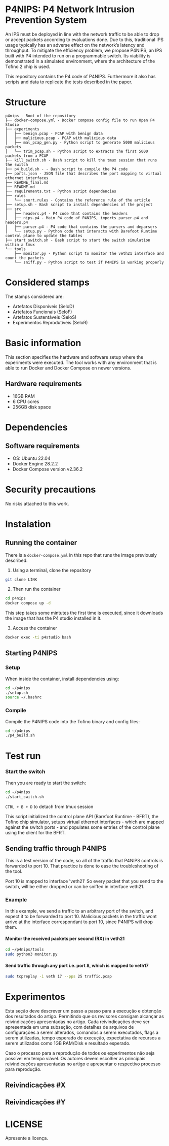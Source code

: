 # P4NIPS: P4 Network Intrusion Prevention System

An IPS must be deployed in line with the network traffic to be able to
drop or accept packets according to evaluations done. Due to this, traditional
IPS usage typically has an adverse effect on the network’s latency and
throughput. To mitigate the efficiency problem, we propose P4NIPS, an IPS built
with P4 intended to run on a programmable switch. Its viability is demonstrated
in a simulated environment, where the architecture of the Tofino 2 chip is used.

This repository contains the P4 code of P4NIPS. Furthermore it also has scripts
and data to replicate the tests described in the paper.

# Structure

```console
p4nips - Root of the repository
├── docker-compose.yml - Docker compose config file to run Open P4 Studio
├── experiments
│   ├── benign.pcap - PCAP with benign data
│   ├── malicious.pcap - PCAP with malicious data
│   ├── mal_pcap_gen.py - Python script to generate 5000 malicious packets 
│   └── trim_pcap.sh - Python script to extracts the first 5000 packets from a PCAP
├── kill_switch.sh - Bash script to kill the tmux session that runs the switch
├── p4_build.sh - - Bash script to compile the P4 code
├── ports.json - JSON file that describes the port mapping to virtual ethernet interfaces
├── README_final.md
├── README.md
├── requirements.txt - Python script dependencies
├── rules
│   └── snort.rules - Contains the reference rule of the article
├── setup.sh - Bash script to install dependencies of the project
├── src
│   ├── headers.p4 - P4 code that contains the headers
│   ├── nips.p4 - Main P4 code of P4NIPS, imports parser.p4 and headers.p4
│   ├── parser.p4 - P4 code that contains the parsers and deparsers
│   └── setup.py - Python code that interacts with Barefoot Runtime control plane to update the tables
├── start_switch.sh - Bash script to start the switch simulation within a tmux
└── tools
    ├── monitor.py - Python script to monitor the veth21 interface and count the packets
    └── sniff.py - Python script to test if P4NIPS is working properly
```

# Considered stamps

The stamps considered are:
- Artefatos Disponíveis (SeloD)
- Artefatos Funcionais (SeloF)
- Artefatos Sustentáveis (SeloS)
- Experimentos Reprodutíveis (SeloR)

# Basic information

This section specifies the hardware and software setup where the experiments
were executed.
The tool works with any environment that is able to run Docker and Docker Compose
on newer versions.

## Hardware requirements

- 16GB RAM
- 6 CPU cores
- 256GB disk space

# Dependencies

## Software requirements

- OS: Ubuntu 22.04
- Docker Engine 28.2.2
- Docker Compose version v2.36.2

# Security precautions

No risks attached to this work.

# Instalation

## Running the container
There is a `docker-compose.yml` in this repo that runs the image previously
described.

1. Using a terminal, clone the repository
```bash
git clone LINK
```

2. Then run the container
```bash
cd p4nips
docker compose up -d
```
This step takes some mintutes the first time is executed, since it downloads the
image that has the P4 studio installed in it.

3. Access the container
```bash
docker exec -ti p4studio bash
```

## Starting P4NIPS

### Setup
When inside the container, install dependencies using:
```bash
cd ~/p4nips
./setup.sh
source ~/.bashrc
```

### Compile
Compile the P4NIPS code into the Tofino binary and config files:
```bash
cd ~/p4nips
./p4_build.sh
```

# Test run

### Start the switch
Then you are ready to start the switch:
```bash
cd ~/p4nips
./start_switch.sh
```

`CTRL + B + D` to detach from tmux session

This script initialized the control plane API (Barefoot Runtime - BFRT), the
Tofino chip simulator, setups virtual ethernet interfaces - which are mapped
against the switch ports - and populates some entries of the control plane using
the client for the BFRT.

## Sending traffic through P4NIPS

This is a test version of the code, so all of the traffic that P4NIPS controls
is forwarded to port 10. That practice is done to ease the troubleshooting of
the tool.

Port 10 is mapped to interface 'veth21'
So every packet that you send to the switch, will be either dropped or can be sniffed
in interface veth21.

### Example

In this example, we send a traffic to an arbitrary port of the switch, and
expect it to be forwarded to port 10. Malicious packets in the traffic
wont arrive at the interface correspondant to port 10, since P4NIPS will drop
them.

#### Monitor the received packets per second (RX) in veth21
```bash
cd ~/p4nips/tools
sudo python3 monitor.py
```
#### Send traffic through any port i.e. port 8, which is mapped to veth17
```bash
sudo tcpreplay -i veth 17 --pps 25 traffic.pcap
```

# Experimentos

Esta seção deve descrever um passo a passo para a execução e obtenção dos resultados do artigo. Permitindo que os revisores consigam alcançar as reivindicações apresentadas no artigo.
Cada reivindicações deve ser apresentada em uma subseção, com detalhes de arquivos de configurações a serem alterados, comandos a serem executados, flags a serem utilizadas, tempo esperado de execução, expectativa de recursos a serem utilizados como 1GB RAM/Disk e resultado esperado.

Caso o processo para a reprodução de todos os experimentos não seja possível em tempo viável. Os autores devem escolher as principais reivindicações apresentadas no artigo e apresentar o respectivo processo para reprodução.

## Reivindicações #X

## Reivindicações #Y

# LICENSE

Apresente a licença.

